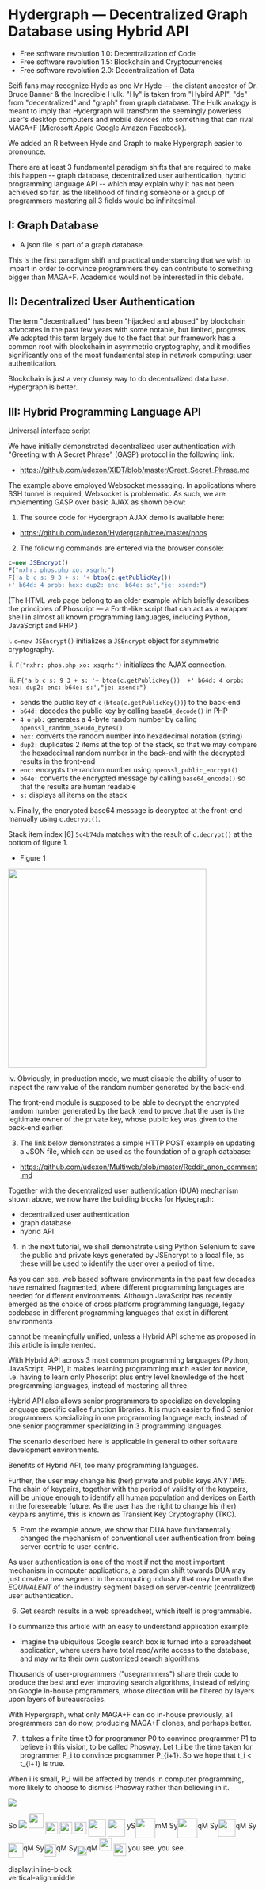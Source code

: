 # Hydergraph &mdash; Decentralized Graph Database using Hybrid API

- Free software revolution 1.0: Decentralization of Code
- Free software revolution 1.5: Blockchain and Cryptocurrencies
- Free software revolution 2.0: Decentralization of Data

Scifi fans may recognize Hyde as one Mr Hyde &mdash; the distant ancestor of Dr. Bruce Banner & the Incredible Hulk. "Hy" is taken from "Hybird API", "de" from "decentralized" and "graph" from graph database. The Hulk analogy is meant to imply that Hydergraph will transform the seemingly powerless user's desktop computers and mobile devices into something that can rival MAGA+F (Microsoft Apple Google Amazon Facebook).

We added an R between Hyde and Graph to make Hypergraph easier to pronounce.

There are at least 3 fundamental paradigm shifts that are required to make this happen -- graph database, decentralized user authentication, hybrid programming language API -- which may explain why it has not been achieved so far, as the likelihood of finding someone or a group of programmers mastering all 3 fields would be infinitesimal.



## I: Graph Database

- A json file is part of a graph database.

This is the first paradigm shift and practical understanding that we wish to impart in order to convince programmers they can contribute to something bigger than MAGA+F.
Academics would not be interested in this debate. 





## II: Decentralized User Authentication
The term "decentralized" has been "hijacked and abused" by blockchain advocates in the past few years with some notable, but limited, progress. We adopted this term largely due to the fact that our framework has a common root with blockchain in asymmetric cryptography, and it modifies significantly one of the most fundamental step in network computing: user authentication.

Blockchain is just a very clumsy way to do decentralized data base. Hypergraph is better.




## III: Hybrid Programming Language API

Universal interface script

We have initially demonstrated decentralized user authentication with "Greeting with A Secret Phrase" (GASP) protocol in the following link:

- https://github.com/udexon/XIDT/blob/master/Greet_Secret_Phrase.md

The example above employed Websocket messaging. In applications where SSH tunnel is required, Websocket is problematic. As such, we are implementing GASP over basic AJAX as shown below:

1. The source code for Hydergraph AJAX demo is available here:

- https://github.com/udexon/Hydergraph/tree/master/phos

2. The following commands are entered via the browser console:

```js
c=new JSEncrypt()
F("nxhr: phos.php xo: xsqrh:")
F('a b c s: 9 3 + s: '+ btoa(c.getPublicKey()) 
+' b64d: 4 orpb: hex: dup2: enc: b64e: s:',"je: xsend:")
```

(The HTML web page belong to an older example which briefly describes the principles of Phoscript &mdash; a Forth-like script that can act as a wrapper shell in almost all known programming languages, including Python, JavaScript and PHP.)

i. `c=new JSEncrypt()` initializes a `JSEncrypt` object for asymmetric cryptography.

ii. `F("nxhr: phos.php xo: xsqrh:")` initializes the AJAX connection.

iii. `F('a b c s: 9 3 + s: '+ btoa(c.getPublicKey()) 
+' b64d: 4 orpb: hex: dup2: enc: b64e: s:',"je: xsend:")`

- sends the public key of `c` (`btoa(c.getPublicKey())`) to the back-end
- `b64d:` decodes the public key by calling `base64_decode()` in PHP
- `4 orpb:` generates a 4-byte random number by calling `openssl_random_pseudo_bytes()`
- `hex:` converts the random number into hexadecimal notation (string)
- `dup2:` duplicates 2 items at the top of the stack, so that we may compare the hexadecimal random number in the back-end with the decrypted results in the front-end
- `enc:` encrypts the random number using `openssl_public_encrypt()`
- `b64e:` converts the encrypted message by calling `base64_encode()` so that the results are human readable
- `s:` displays all items on the stack

iv. Finally, the encrypted base64 message is decrypted at the front-end manually using `c.decrypt()`. 

Stack item index [6] `5c4b74da` matches with the result of `c.decrypt()` at the bottom of figure 1.

- Figure 1
<img src="https://github.com/udexon/Hydergraph/blob/master/Hydergraph/GASP.png" width=400>

iv. Obviously, in production mode, we must disable the ability of user to inspect the raw value of the random number generated by the back-end.

The front-end module is supposed to be able to decrypt the encrypted random number generated by the back tend to prove that the user is the legitimate owner of the private key, whose public key was given to the back-end earlier.

3. The link below demonstrates a simple HTTP POST example on updating a JSON file, which can be used as the foundation of a graph database:

- https://github.com/udexon/Multiweb/blob/master/Reddit_anon_comment.md

Together with the decentralized user authentication (DUA) mechanism shown above, we now have the building blocks for Hydegraph:

- decentralized user authentication
- graph database
- hybrid API

4. In the next tutorial, we shall demonstrate using Python Selenium to save the public and private keys generated by JSEncrypt to a local file, as these will be used to identify the user over a period of time.

As you can see, web based software environments
 in the past few decades have remained fragmented, where different programming languages are needed for different environments. Although JavaScript has recently emerged as the choice of cross platform programming language, legacy codebase in different programming languages that exist in different environments 

cannot be meaningfully unified, unless a Hybrid API scheme as proposed in this article is implemented.

With Hybrid API across 3 most common programming languages (Python, JavaScript, PHP), it makes learning programming much easier for novice, i.e. having to learn only Phoscript plus entry level knowledge of the host programming languages, instead of mastering all three.

Hybrid API also allows senior programmers to specialize on developing language specific callee function libraries. It is much easier to find 3 senior programmers specializing in one programming language each, instead of one senior programmer specializing in 3 programming languages.

The scenario described here is applicable in general to other software development environments.

Benefits of Hybrid API, too many programming languages.

Further, the user may change his (her) private and public keys _ANYTIME_. The chain of keypairs, together with the period of validity of the keypairs, will be unique enough to identify all human population and devices on Earth in the foreseeable future. As the user has the right to change his (her) keypairs anytime, this is known as Transient Key Cryptography (TKC).

5. From the example above, we show that DUA have fundamentally changed the mechanism of conventional user authentication from being server-centric to user-centric.

As user authentication is one of the most if not the most important mechanism in computer applications, a paradigm shift towards DUA may just create a new segment in the computing industry that may be worth the _EQUIVALENT_ of the industry segment based on server-centric (centralized) user authentication.

6. Get search results in a web spreadsheet, which itself is programmable.

To summarize this article with an easy to understand application example:

- Imagine the ubiquitous Google search box is turned into a spreadsheet application, where users have total read/write access to the database, and may write their own customized search algorithms.

Thousands of user-programmers ("usegrammers") share their code to produce the best and ever improving search algorithms, instead of relying on Google in-house programmers, whose direction will be filtered by layers upon layers of bureaucracies.

With Hypergraph, what only MAGA+F can do in-house previously, all programmers can do now, producing MAGA+F clones, and perhaps better.



7. It takes a finite time t0 for programmer P0 to convince programmer P1 to believe in this vision, to be called Phosway. Let t_i be the time taken for programmer P_i to convince programmer P_{i+1}. So we hope that t_i < t_{i+1} is true.

When i is small, P_i will be affected by trends in computer programming, more likely to choose to dismiss Phosway rather than believing in it.


<img src="https://github.com/udexon/Hydergraph/blob/master/Hydergraph/equation.svg">

So <img src="https://github.com/udexon/Hydergraph/blob/master/Hydergraph/P_i.svg"> <img src="https://github.com/udexon/Hydegraph/blob/master/Hydergraph/P_i.svg" width=30> <img src="https://github.com/udexon/Hydegraph/blob/master/Hydergraph/P_i.svg" width=25 align="middle">
<img src="https://github.com/udexon/Hydergraph/blob/master/Hydergraph/P_i_b2.svg" width=25 align="middle">
<img src="https://github.com/udexon/Hydergraph/blob/master/Hydergraph/P_i_btm.svg" width=25 align="middle">
<img src="https://github.com/udexon/Hydergraph/blob/master/Hydergraph/P_i_btm.svg" width=35 align="middle">
<img src="https://github.com/udexon/Hydergraph/blob/master/Hydergraph/P_i_b3.svg" width=35 align="middle">
 yS<img src="https://github.com/udexon/Hydergraph/blob/master/Hydergraph/P_i_b4.svg" width=40 align="middle">mM 
 Sy<img src="https://github.com/udexon/Hydergraph/blob/master/Hydergraph/P_i_5.svg" width=40 align="middle">qM 
 Sy<img src="https://github.com/udexon/Hydergraph/blob/master/Hydergraph/P_i_5.svg" width=35 align="middle">qM 
 Sy<img src="https://github.com/udexon/Hydergraph/blob/master/Hydergraph/P_i_5.svg" width=30 align="middle">qM 
 Sy<img src="https://github.com/udexon/Hydergraph/blob/master/Hydergraph/P_i_5.svg" width=25 align="middle">qM 
 Sy<img src="https://github.com/udexon/Hydergraph/blob/master/Hydergraph/P_i_5.svg" width=20 align="middle">qM 
<img src="https://github.com/udexon/Hydergraph/blob/master/Hydergraph/P_i.svg" width=25 align="bottom"> <img style="vertical-align:text-top" src="https://github.com/udexon/Hydergraph/blob/master/Hydergraph/P_i_top.svg" width=25> you see. you see.

<span style="display:inline-block; vertical-align:middle">display:inline-block<br>vertical-align:middle</span>
